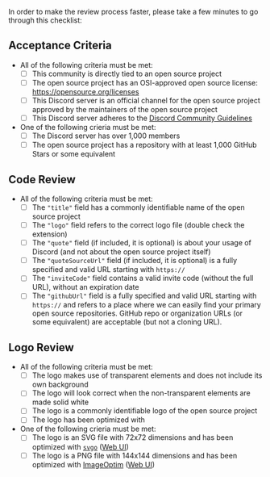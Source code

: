 In order to make the review process faster, please take a few minutes to go through this checklist:

## Acceptance Criteria

- All of the following criteria must be met:
  - [ ] This community is directly tied to an open source project
  - [ ] The open source project has an OSI-approved open source license: https://opensource.org/licenses
  - [ ] This Discord server is an official channel for the open source project approved by the maintainers of the open source project
  - [ ] This Discord server adheres to the [Discord Community Guidelines](https://discord.com/guidelines)
- One of the following crieria must be met:
  - [ ] The Discord server has over 1,000 members
  - [ ] The open source project has a repository with at least 1,000 GitHub Stars or some equivalent

## Code Review

- All of the following criteria must be met:
  - [ ] The `"title"` field has a commonly identifiable name of the open source project 
  - [ ] The `"logo"` field refers to the correct logo file (double check the extension)
  - [ ] The `"quote"` field (if included, it is optional) is about your usage of Discord (and not about the open source project itself)
  - [ ] The `"quoteSourceUrl"` field (if included, it is optional) is a fully specified and valid URL starting with `https://`
  - [ ] The `"inviteCode"` field contains a valid invite code (without the full URL), without an expiration date
  - [ ] The `"githubUrl"` field is a fully specified and valid URL starting with `https://` and refers to a place where we can easily find your primary open source repositories. GitHub repo or organization URLs (or some equivalent) are acceptable (but not a cloning URL).

## Logo Review

- All of the following criteria must be met:
  - [ ] The logo makes use of transparent elements and does not include its own background
  - [ ] The logo will look correct when the non-transparent elements are made solid white
  - [ ] The logo is a commonly identifiable logo of the open source project
  - [ ] The logo has been optimized with 
- One of the following crieria must be met:
  - [ ] The logo is an SVG file with 72x72 dimensions and has been optimized with [`svgo`](https://www.npmjs.com/package/svgo) ([Web UI](https://jakearchibald.github.io/svgomg/))
  - [ ] The logo is a PNG file with 144x144 dimensions and has been optimized with [ImageOptim](https://imageoptim.com/) ([Web UI](https://imageoptim.com/online))
